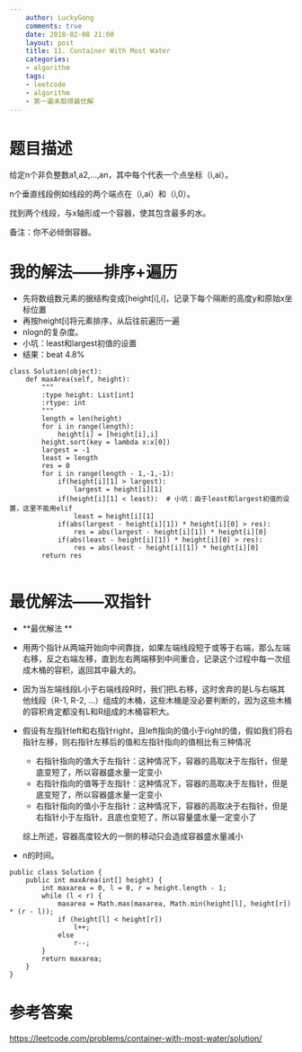 ```yaml
---
    author: LuckyGong
    comments: true
    date: 2018-02-08 21:00
    layout: post
    title: 11. Container With Most Water
    categories:
    - algorithm
    tags:
    - leetcode
    - algorithm
    - 第一遍未取得最优解
---
```


# 题目描述

给定n个非负整数a1,a2,...,an，其中每个代表一个点坐标（i,ai）。

n个垂直线段例如线段的两个端点在（i,ai）和（i,0）。

找到两个线段，与x轴形成一个容器，使其包含最多的水。

备注：你不必倾倒容器。

# 我的解法——排序+遍历

- 先将数组数元素的据结构变成[height[i],i]，记录下每个隔断的高度y和原始x坐标位置
- 再按height[i]将元素排序，从后往前遍历一遍
- nlogn的复杂度。
- 小坑：least和largest初值的设置
- 结果：beat 4.8%

```
class Solution(object):
    def maxArea(self, height):
        """
        :type height: List[int]
        :rtype: int
        """
        length = len(height)
        for i in range(length):
            height[i] = [height[i],i]
        height.sort(key = lambda x:x[0])
        largest = -1
        least = length
        res = 0
        for i in range(length - 1,-1,-1):
            if(height[i][1] > largest):
                largest = height[i][1]
            if(height[i][1] < least):  # 小坑：由于least和largest初值的设置，这里不能用elif
                least = height[i][1]
            if(abs(largest - height[i][1]) * height[i][0] > res):
                res = abs(largest - height[i][1]) * height[i][0]
            if(abs(least - height[i][1]) * height[i][0] > res):
                res = abs(least - height[i][1]) * height[i][0]
        return res
    
```

# 最优解法——双指针

- **最优解法 **

- 用两个指针从两端开始向中间靠拢，如果左端线段短于或等于右端，那么左端右移，反之右端左移，直到左右两端移到中间重合，记录这个过程中每一次组成木桶的容积，返回其中最大的。

- 因为当左端线段L小于右端线段R时，我们把L右移，这时舍弃的是L与右端其他线段（R-1, R-2, ...）组成的木桶，这些木桶是没必要判断的，因为这些木桶的容积肯定都没有L和R组成的木桶容积大。

- 假设有左指针left和右指针right，且left指向的值小于right的值，假如我们将右指针左移，则右指针左移后的值和左指针指向的值相比有三种情况

  - 右指针指向的值大于左指针：这种情况下，容器的高取决于左指针，但是底变短了，所以容器盛水量一定变小
  - 右指针指向的值等于左指针：这种情况下，容器的高取决于左指针，但是底变短了，所以容器盛水量一定变小
  - 右指针指向的值小于左指针：这种情况下，容器的高取决于右指针，但是右指针小于左指针，且底也变短了，所以容量盛水量一定变小了

  综上所述，容器高度较大的一侧的移动只会造成容器盛水量减小

- n的时间。

```
public class Solution {
    public int maxArea(int[] height) {
        int maxarea = 0, l = 0, r = height.length - 1;
        while (l < r) {
            maxarea = Math.max(maxarea, Math.min(height[l], height[r]) * (r - l));
            if (height[l] < height[r])
                l++;
            else
                r--;
        }
        return maxarea;
    }
}
```

# 参考答案

https://leetcode.com/problems/container-with-most-water/solution/